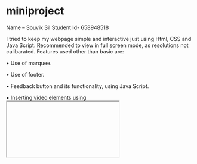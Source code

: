 # miniproject
Name – Souvik Sil
Student Id- 658948518

I tried to keep my webpage simple and interactive just using Html, CSS and Java Script.
Recommended to view in full screen mode, as resolutions not calibarated.
Features used other than basic are:

•	Use of marquee.

•	Use of footer.

•	Feedback button and its functionality, using Java Script.

•	Inserting video elements using <iframe> 
and <video> element.

•	Use of nav bar

•	Use of flex box

•	Use of position element

•	Have css for small and medium screen for mobile compatibility without use of any third party addons like bootstrap.

•	Use of dropdown content 

